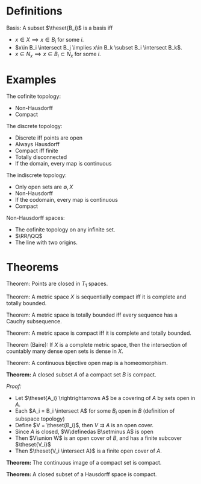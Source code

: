 # Definitions

Basis:
A subset $\theset{B_i}$ is a basis iff

- $x\in X \implies x \in B_i$ for some $i$.
- $x\in B_i \intersect B_j \implies x\in B_k \subset B_i \intersect B_k$.
- $x\in N_x \implies x\in B_i \subset N_x$ for some $i$.

# Examples


The cofinite topology:

- Non-Hausdorff
- Compact

The discrete topology:

- Discrete iff points are open
- Always Hausdorff
- Compact iff finite
- Totally disconnected
- If the domain, every map is continuous

The indiscrete topology:

- Only open sets are $\emptyset, X$
- Non-Hausdorff
- If the codomain, every map is continuous
- Compact

Non-Hausdorff spaces:

- The cofinite topology on any infinite set.
- $\RR/\QQ$
- The line with two origins.

# Theorems

Theorem:
Points are closed in $T_1$ spaces.

Theorem:
A metric space $X$ is sequentially compact iff it is complete and totally bounded.

Theorem:
A metric space is totally bounded iff every sequence has a Cauchy subsequence.

Theorem: 
A metric space is compact iff it is complete and totally bounded.

Theorem (Baire):
If $X$ is a complete metric space, then the intersection of countably many dense open sets is dense in $X$.

Theorem:
A continuous bijective open map is a homeomorphism.

**Theorem:**
A closed subset $A$ of a compact set $B$ is compact.

*Proof:*

- Let $\theset{A_i} \rightrightarrows A$ be a covering of $A$ by sets open in $A$.
- Each $A_i = B_i \intersect A$ for some $B_i$ open in $B$ (definition of subspace topology)
- Define $V = \theset{B_i}$, then $V \rightrightarrows A$ is an open cover.
- Since $A$ is closed, $W\definedas B\setminus A$ is open
- Then $V\union W$ is an open cover of $B$, and has a finite subcover $\theset{V_i}$
- Then $\theset{V_i \intersect A}$ is a finite open cover of $A$.

**Theorem:**
The continuous image of a compact set is compact.

**Theorem:**
A closed subset of a Hausdorff space is compact.

